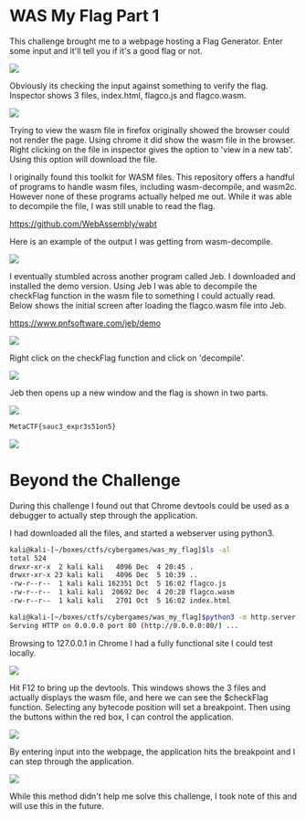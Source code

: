 # WAS My Flag Part 1

This challenge brought me to a webpage hosting a Flag Generator. Enter some input and it'll tell you if it's a good flag or not.

![](2.png)

Obviously its checking the input against something to verify the flag. Inspector shows 3 files, index.html, flagco.js and flagco.wasm. 

![](3.png)

Trying to view the wasm file in firefox originally showed the browser could not render the page. Using chrome it did show the wasm file in the browser. Right clicking on the file in inspector gives the option to 'view in a new tab'. Using this option will download the file. 


I originally found this toolkit for WASM files. This repository offers a handful of programs to handle wasm files, including wasm-decompile, and wasm2c. However none of these programs actually helped me out. While it was able to decompile the file, I was still unable to read the flag. 

https://github.com/WebAssembly/wabt

Here is an example of the output I was getting from wasm-decompile. 

![](4.png)


I eventually stumbled across another program called Jeb. I downloaded and installed the demo version. Using Jeb I was able to decompile the checkFlag function in the wasm file to something I could actually read. Below shows the initial screen after loading the flagco.wasm file into Jeb.

https://www.pnfsoftware.com/jeb/demo


![](5.png)


Right click on the checkFlag function and click on 'decompile'.


![](6.png)



Jeb then opens up a new window and the flag is shown in two parts. 


![](7.png)




```sh
MetaCTF{sauc3_expr3s51on5}
```

![](1.png)


# Beyond the Challenge

During this challenge I found out that Chrome devtools could be used as a debugger to actually step through the application.

I had downloaded all the files, and started a webserver using python3.

```sh
kali@kali-[~/boxes/ctfs/cybergames/was_my_flag]$ls -al
total 524
drwxr-xr-x  2 kali kali   4096 Dec  4 20:45 .
drwxr-xr-x 23 kali kali   4096 Dec  5 10:39 ..
-rw-r--r--  1 kali kali 162351 Oct  5 16:02 flagco.js
-rw-r--r--  1 kali kali  20692 Dec  4 20:28 flagco.wasm
-rw-r--r--  1 kali kali   2701 Oct  5 16:02 index.html
```


```sh
kali@kali-[~/boxes/ctfs/cybergames/was_my_flag]$python3 -m http.server 80
Serving HTTP on 0.0.0.0 port 80 (http://0.0.0.0:80/) ...
```

Browsing to 127.0.0.1 in Chrome I had a fully functional site I could test locally.

![](8.png)


Hit F12 to bring up the devtools. This windows shows the 3 files and actually displays the wasm file, and here we can see the $checkFlag function. Selecting any bytecode position will set a breakpoint. Then using the buttons within the red box, I can control the application.

![](9.png)

By entering input into the webpage, the application hits the breakpoint and I can step through the application.

![](10.png)

While this method didn't help me solve this challenge, I took note of this and will use this in the future. 
